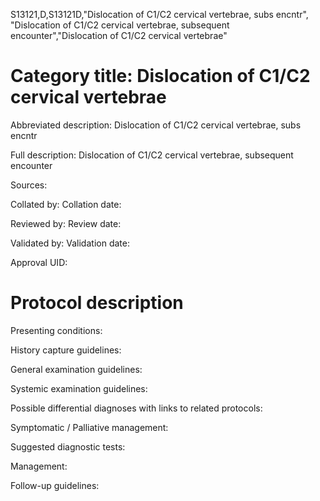 S13121,D,S13121D,"Dislocation of C1/C2 cervical vertebrae, subs encntr", "Dislocation of C1/C2 cervical vertebrae, subsequent encounter","Dislocation of C1/C2 cervical vertebrae"
# Category title: Dislocation of C1/C2 cervical vertebrae

Abbreviated description: Dislocation of C1/C2 cervical vertebrae, subs encntr

Full description: Dislocation of C1/C2 cervical vertebrae, subsequent encounter

Sources:

Collated by:
Collation date:

Reviewed by:
Review date:

Validated by:
Validation date:

Approval UID:

# Protocol description

Presenting conditions:

History capture guidelines:

General examination guidelines:

Systemic examination guidelines:

Possible differential diagnoses with links to related protocols:

Symptomatic / Palliative management:

Suggested diagnostic tests:

Management:

Follow-up guidelines:
